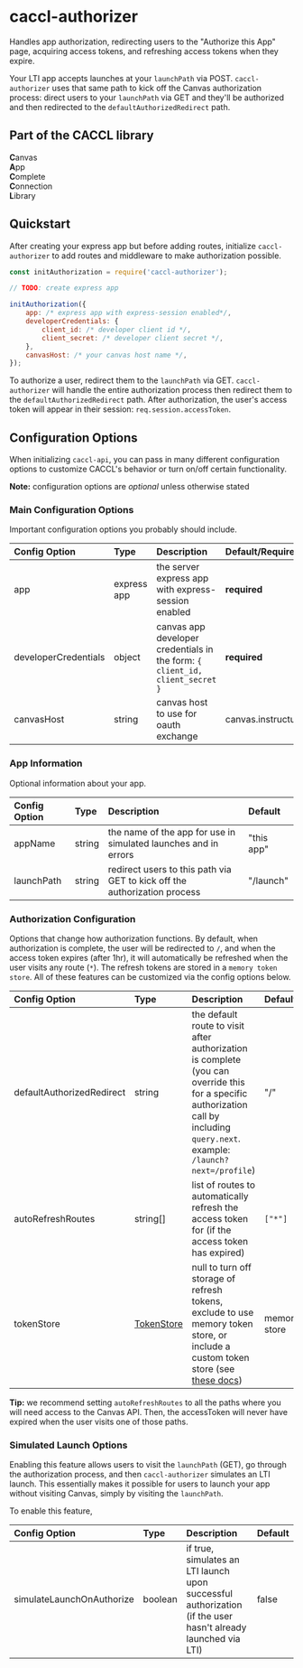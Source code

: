 # caccl-authorizer

Handles app authorization, redirecting users to the "Authorize this App" page, acquiring access tokens, and refreshing access tokens when they expire.

Your LTI app accepts launches at your `launchPath` via POST. `caccl-authorizer` uses that same path to kick off the Canvas authorization process: direct users to your `launchPath` via GET and they'll be authorized and then redirected to the `defaultAuthorizedRedirect` path.

## Part of the CACCL library
**C**anvas  
**A**pp  
**C**omplete  
**C**onnection  
**L**ibrary 

## Quickstart

After creating your express app but before adding routes, initialize `caccl-authorizer` to add routes and middleware to make authorization possible.

```js
const initAuthorization = require('caccl-authorizer');

// TODO: create express app

initAuthorization({
    app: /* express app with express-session enabled*/,
    developerCredentials: {
        client_id: /* developer client id */,
        client_secret: /* developer client secret */,
    },
    canvasHost: /* your canvas host name */,
});
```

To authorize a user, redirect them to the `launchPath` via GET. `caccl-authorizer` will handle the entire authorization process then redirect them to the `defaultAuthorizedRedirect` path. After authorization, the user's access token will appear in their session: `req.session.accessToken`. 

## Configuration Options

When initializing `caccl-api`, you can pass in many different configuration options to customize CACCL's behavior or turn on/off certain functionality.

**Note:** configuration options are _optional_ unless otherwise stated

### Main Configuration Options

Important configuration options you probably should include.

Config Option | Type | Description | Default/Required
:--- | :--- | :--- | :---
app | express app | the server express app with express-session enabled | **required**
developerCredentials | object | canvas app developer credentials in the form: `{ client_id, client_secret }` | **required**
canvasHost | string | canvas host to use for oauth exchange | canvas.instructure.com

### App Information

Optional information about your app.

Config Option | Type | Description | Default
:--- | :--- | :--- | :---
appName | string | the name of the app for use in simulated launches and in errors | "this app"
launchPath | string | redirect users to this path via GET to kick off the authorization process | "/launch"

### Authorization Configuration

Options that change how authorization functions. By default, when authorization is complete, the user will be redirected to `/`, and when the access token expires (after 1hr), it will automatically be refreshed when the user visits any route (`*`). The refresh tokens are stored in a `memory token store`. All of these features can be customized via the config options below.

Config Option | Type | Description | Default
:--- | :--- | :--- | :---
defaultAuthorizedRedirect | string | the default route to visit after authorization is complete (you can override this for a specific authorization call by including `query.next`. example: `/launch?next=/profile`) | "/"
autoRefreshRoutes | string[] | list of routes to automatically refresh the access token for (if the access token has expired) | `["*"]`
tokenStore | [TokenStore](https://github.com/harvard-edtech/caccl-authorizer/blob/master/docs/TokenStore.md) | null to turn off storage of refresh tokens, exclude to use memory token store, or include a custom token store (see [these docs](https://github.com/harvard-edtech/caccl-authorizer/blob/master/docs/TokenStore.md)) | memory store

**Tip:** we recommend setting `autoRefreshRoutes` to all the paths where you will need access to the Canvas API. Then, the accessToken will never have expired when the user visits one of those paths.

### Simulated Launch Options

Enabling this feature allows users to visit the `launchPath` (GET), go through the authorization process, and then `caccl-authorizer` simulates an LTI launch. This essentially makes it possible for users to launch your app without visiting Canvas, simply by visiting the `launchPath`.

To enable this feature, 

Config Option | Type | Description | Default
:--- | :--- | :--- | :---
simulateLaunchOnAuthorize | boolean | if true, simulates an LTI launch upon successful authorization (if the user hasn't already launched via LTI) | false
